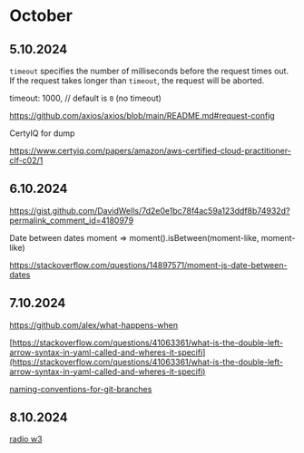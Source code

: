 # October

## 5.10.2024

`timeout` specifies the number of milliseconds before the request times out. If the request takes longer than `timeout`, the request will be aborted.

timeout: 1000, // default is `0` (no timeout)

<https://github.com/axios/axios/blob/main/README.md#request-config>

CertyIQ for dump

<https://www.certyiq.com/papers/amazon/aws-certified-cloud-practitioner-clf-c02/1>

## 6.10.2024

<https://gist.github.com/DavidWells/7d2e0e1bc78f4ac59a123ddf8b74932d?permalink_comment_id=4180979>

Date between dates moment => moment().isBetween(moment-like, moment-like)

<https://stackoverflow.com/questions/14897571/moment-js-date-between-dates>

## 7.10.2024

<https://github.com/alex/what-happens-when>

[https://stackoverflow.com/questions/41063361/what-is-the-double-left-arrow-syntax-in-yaml-called-and-wheres-it-specifi](https://stackoverflow.com/questions/41063361/what-is-the-double-left-arrow-syntax-in-yaml-called-and-wheres-it-specifi)

[naming-conventions-for-git-branches](https://medium.com/@abhay.pixolo/naming-conventions-for-git-branches-a-cheatsheet-8549feca2534)

## 8.10.2024

[radio w3](https://www.w3.org/TR/2017/WD-wai-aria-practices-1.1-20170628/examples/radio/radio-1/radio-1.html)
